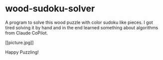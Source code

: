 # wood-sudoku-solver
A program to solve this wood puzzle with color sudoku like pieces.
I got tired solving it by hand and in the end learned something about algorithms from Claude CoPilot.

[[picture.jpg]]

Happy Puzzling!